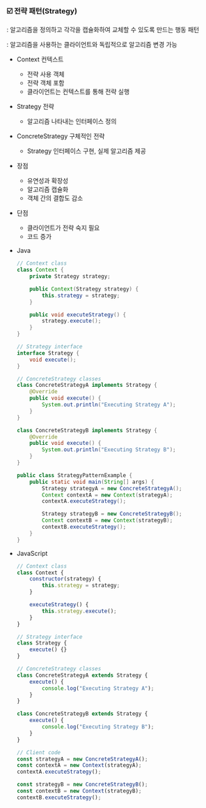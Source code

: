### ☑️ 전략 패턴(Strategy)

: 알고리즘을 정의하고 각각을 캡슐화하여 교체할 수 있도록 만드는 행동 패턴

:  알고리즘을 사용하는 클라이언트와 독립적으로 알고리즘 변경 가능

- Context 컨텍스트
    - 전략 사용 객체
    - 전략 객체 포함
    - 클라이언트는 컨텍스트를 통해 전략 실행
- Strategy 전략
    - 알고리즘 나타내는 인터페이스 정의
- ConcreteStrategy 구체적인 전략
    - Strategy 인터페이스 구현, 실제 알고리즘 제공

- 장점
    - 유연성과 확장성
    - 알고리즘 캡슐화
    - 객체 간의 결합도 감소
- 단점
    - 클라이언트가 전략 숙지 필요
    - 코드 증가

- Java
    
    ```java
    // Context class
    class Context {
        private Strategy strategy;
    
        public Context(Strategy strategy) {
            this.strategy = strategy;
        }
    
        public void executeStrategy() {
            strategy.execute();
        }
    }
    ```
    
    ```java
    // Strategy interface
    interface Strategy {
        void execute();
    }
    ```
    
    ```java
    // ConcreteStrategy classes
    class ConcreteStrategyA implements Strategy {
        @Override
        public void execute() {
            System.out.println("Executing Strategy A");
        }
    }
    
    class ConcreteStrategyB implements Strategy {
        @Override
        public void execute() {
            System.out.println("Executing Strategy B");
        }
    }
    ```
    
    ```java
    public class StrategyPatternExample {
        public static void main(String[] args) {
            Strategy strategyA = new ConcreteStrategyA();
            Context contextA = new Context(strategyA);
            contextA.executeStrategy();
    
            Strategy strategyB = new ConcreteStrategyB();
            Context contextB = new Context(strategyB);
            contextB.executeStrategy();
        }
    }
    ```
    

- JavaScript
    
    ```jsx
    // Context class
    class Context {
        constructor(strategy) {
            this.strategy = strategy;
        }
    
        executeStrategy() {
            this.strategy.execute();
        }
    }
    ```
    
    ```jsx
    // Strategy interface
    class Strategy {
        execute() {}
    }
    ```
    
    ```jsx
    // ConcreteStrategy classes
    class ConcreteStrategyA extends Strategy {
        execute() {
            console.log("Executing Strategy A");
        }
    }
    
    class ConcreteStrategyB extends Strategy {
        execute() {
            console.log("Executing Strategy B");
        }
    }
    ```
    
    ```jsx
    // Client code
    const strategyA = new ConcreteStrategyA();
    const contextA = new Context(strategyA);
    contextA.executeStrategy();
    
    const strategyB = new ConcreteStrategyB();
    const contextB = new Context(strategyB);
    contextB.executeStrategy();
    ```